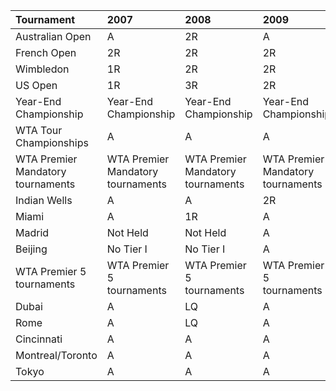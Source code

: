 | Tournament                        | 2007                              | 2008                              | 2009                              | 2010                              | 2011                              |
|:----------------------------------|:----------------------------------|:----------------------------------|:----------------------------------|:----------------------------------|:----------------------------------|
| Australian Open                   | A                                 | 2R                                | A                                 | 1R                                | 1R                                |
| French Open                       | 2R                                | 2R                                | 2R                                | 2R                                | A                                 |
| Wimbledon                         | 1R                                | 2R                                | 2R                                | 1R                                | A                                 |
| US Open                           | 1R                                | 3R                                | 2R                                | 1R                                | A                                 |
| Year-End Championship             | Year-End Championship             | Year-End Championship             | Year-End Championship             | Year-End Championship             | Year-End Championship             |
| WTA Tour Championships            | A                                 | A                                 | A                                 | A                                 | A                                 |
| WTA Premier Mandatory tournaments | WTA Premier Mandatory tournaments | WTA Premier Mandatory tournaments | WTA Premier Mandatory tournaments | WTA Premier Mandatory tournaments | WTA Premier Mandatory tournaments |
| Indian Wells                      | A                                 | A                                 | 2R                                | 1R                                | 2R                                |
| Miami                             | A                                 | 1R                                | A                                 | 4R                                | 2R                                |
| Madrid                            | Not Held                          | Not Held                          | A                                 | LQ                                | A                                 |
| Beijing                           | No Tier I                         | No Tier I                         | A                                 | QF                                | A                                 |
| WTA Premier 5 tournaments         | WTA Premier 5 tournaments         | WTA Premier 5 tournaments         | WTA Premier 5 tournaments         | WTA Premier 5 tournaments         | WTA Premier 5 tournaments         |
| Dubai                             | A                                 | LQ                                | A                                 | 1R                                | 2R                                |
| Rome                              | A                                 | LQ                                | A                                 | 2R                                | A                                 |
| Cincinnati                        | A                                 | A                                 | A                                 | A                                 | A                                 |
| Montreal/Toronto                  | A                                 | A                                 | A                                 | 2R                                | A                                 |
| Tokyo                             | A                                 | A                                 | A                                 | 1R                                | A                                 |